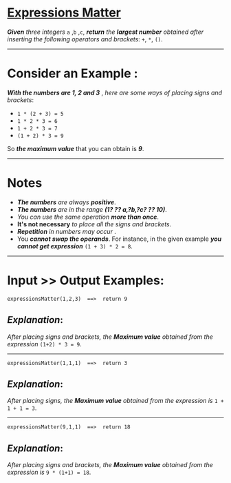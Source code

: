 # [Expressions Matter](https://www.codewars.com/kata/expressions-matter "https://www.codewars.com/kata/5ae62fcf252e66d44d00008e")

**_Given_** *three integers* `a` ,`b` ,`c`, **_return_** *the **_largest number_** obtained after inserting the following operators and brackets*: `+`, `*`, `()`. 
___
# Consider an Example :

**_With the numbers are 1, 2 and 3_** , *here are some ways of placing signs and brackets*:

* `1 * (2 + 3) = 5`
* `1 * 2 * 3 = 6`
* `1 + 2 * 3 = 7`
* `(1 + 2) * 3 = 9`

So **_the maximum value_** that you can obtain is  **_9_**.

___
# Notes 

* **_The numbers_** *are always* **_positive_**. 
* **_The numbers_** *are in the range* **_(1? ?? a,?b,?c? ?? 10)_**.
* *You can use the same operation* **_more than once_**.
* **It's not necessary** *to place all the signs and brackets*.
* **_Repetition_** *in numbers may occur* .
* You **_cannot swap the operands_**. For instance, in the given example **_you cannot get expression_** `(1 + 3) * 2 = 8`.

___
# Input >> Output Examples:

```
expressionsMatter(1,2,3)  ==>  return 9
```
## **_Explanation_**:
*After placing signs and brackets, the **_Maximum value_** obtained from the expression* `(1+2) * 3 = 9`.
___

```
expressionsMatter(1,1,1)  ==>  return 3
```
## **_Explanation_**:
*After placing signs, the **_Maximum value_** obtained from the expression is* `1 + 1 + 1 = 3`.
___

```
expressionsMatter(9,1,1)  ==>  return 18
```
## **_Explanation_**:
*After placing signs and brackets, the **_Maximum value_** obtained from the expression is* `9 * (1+1) = 18`.